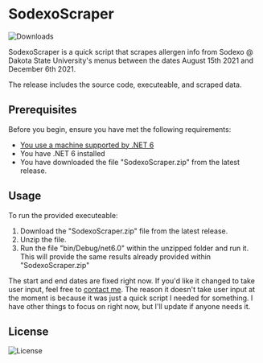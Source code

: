 # SodexoScraper
![Downloads](https://img.shields.io/github/downloads/winggar/SodexoScraper/total?style=for-the-badge)

SodexoScraper is a quick script that scrapes allergen info from Sodexo @ Dakota State University's menus between the dates August 15th 2021 and December 6th 2021.

The release includes the source code, executeable, and scraped data.

## Prerequisites

Before you begin, ensure you have met the following requirements:
- [You use a machine supported by .NET 6](https://github.com/dotnet/core/blob/main/release-notes/6.0/supported-os.md)
- You have .NET 6 installed
- You have downloaded the file "SodexoScraper.zip" from the latest release.

## Usage

To run the provided executeable:
1. Download the "SodexoScraper.zip" file from the latest release.
2. Unzip the file.
3. Run the file "bin/Debug/net6.0" within the unzipped folder and run it.
This will provide the same results already provided within "SodexoScraper.zip"

The start and end dates are fixed right now. If you'd like it changed to take user input, feel free to [contact me](mailto:winggar1228@gmail.com). The reason it doesn't take user input at the moment is because it was just a quick script I needed for something. I have other things to focus on right now, but I'll update if anyone needs it.

## License

![License](https://img.shields.io/github/license/winggar/SodexoScraper?style=for-the-badge)
